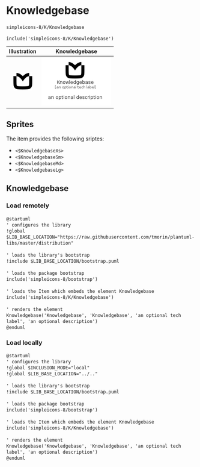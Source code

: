 # Knowledgebase


```text
simpleicons-8/K/Knowledgebase
```

```text
include('simpleicons-8/K/Knowledgebase')
```



| Illustration | Knowledgebase |
| :---: | :---: |
| ![illustration for Illustration](../../simpleicons-8/K/Knowledgebase.png) | ![illustration for Knowledgebase](../../simpleicons-8/K/Knowledgebase.Local.png) |



## Sprites
The item provides the following sriptes:

- `<$KnowledgebaseXs>`
- `<$KnowledgebaseSm>`
- `<$KnowledgebaseMd>`
- `<$KnowledgebaseLg>`





## Knowledgebase

### Load remotely
```plantuml
@startuml
' configures the library
!global $LIB_BASE_LOCATION="https://raw.githubusercontent.com/tmorin/plantuml-libs/master/distribution"

' loads the library's bootstrap
!include $LIB_BASE_LOCATION/bootstrap.puml

' loads the package bootstrap
include('simpleicons-8/bootstrap')

' loads the Item which embeds the element Knowledgebase
include('simpleicons-8/K/Knowledgebase')

' renders the element
Knowledgebase('Knowledgebase', 'Knowledgebase', 'an optional tech label', 'an optional description')
@enduml
```

### Load locally
```plantuml
@startuml
' configures the library
!global $INCLUSION_MODE="local"
!global $LIB_BASE_LOCATION="../.."

' loads the library's bootstrap
!include $LIB_BASE_LOCATION/bootstrap.puml

' loads the package bootstrap
include('simpleicons-8/bootstrap')

' loads the Item which embeds the element Knowledgebase
include('simpleicons-8/K/Knowledgebase')

' renders the element
Knowledgebase('Knowledgebase', 'Knowledgebase', 'an optional tech label', 'an optional description')
@enduml
```

